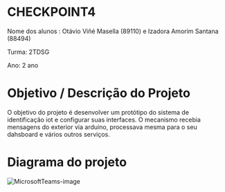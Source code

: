 # CHECKPOINT4
Nome dos alunos : Otávio Viñé Masella (89110) e Izadora Amorim Santana (88494)

Turma: 2TDSG

Ano: 2 ano


# Objetivo / Descrição do Projeto
O objetivo do projeto é desenvolver um protótipo do sistema de identificação iot e configurar suas interfaces. O mecanismo recebia mensagens do exterior via arduíno, processava mesma para o seu dahsboard e vários outros serviços.


# Diagrama do projeto
![MicrosoftTeams-image](https://user-images.githubusercontent.com/80047907/188250314-65f58799-ad5f-458c-a549-0d3226d5e79f.png)
